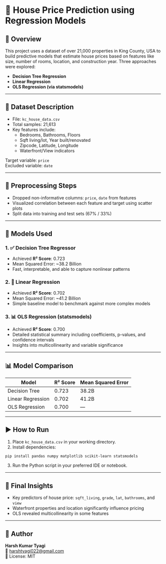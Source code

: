 # 🏡 House Price Prediction using Regression Models

## 📌 Overview
This project uses a dataset of over 21,000 properties in King County, USA to build predictive models that estimate house prices based on features like size, number of rooms, location, and construction year. Three approaches were explored:
- **Decision Tree Regression**
- **Linear Regression**
- **OLS Regression (via statsmodels)**

---

## 📁 Dataset Description
- File: `kc_house_data.csv`
- Total samples: 21,613
- Key features include:
  - Bedrooms, Bathrooms, Floors
  - Sqft living/lot, Year built/renovated
  - Zipcode, Latitude, Longitude
  - Waterfront/View indicators

Target variable: `price`  
Excluded variable: `date`

---

## 🔄 Preprocessing Steps
- Dropped non-informative columns: `price`, `date` from features
- Visualized correlation between each feature and target using scatter plots
- Split data into training and test sets (67% / 33%)

---

## 🧠 Models Used

### 1. ✅ Decision Tree Regressor
- Achieved **R² Score**: 0.723  
- Mean Squared Error: ~38.2 Billion  
- Fast, interpretable, and able to capture nonlinear patterns

### 2. 🔢 Linear Regression
- Achieved **R² Score**: 0.702  
- Mean Squared Error: ~41.2 Billion  
- Simple baseline model to benchmark against more complex models

### 3. 📊 OLS Regression (statsmodels)
- Achieved **R² Score**: 0.700  
- Detailed statistical summary including coefficients, p-values, and confidence intervals
- Insights into multicollinearity and variable significance

---

## 📊 Model Comparison
| Model                 | R² Score | Mean Squared Error |
|----------------------|----------|--------------------|
| Decision Tree        | 0.723    | 38.2B              |
| Linear Regression    | 0.702    | 41.2B              |
| OLS Regression       | 0.700    | —                  |

---

## ▶️ How to Run
1. Place `kc_house_data.csv` in your working directory.
2. Install dependencies:
```bash
pip install pandas numpy matplotlib scikit-learn statsmodels
```
3. Run the Python script in your preferred IDE or notebook.

---

## 📌 Final Insights
- Key predictors of house price: `sqft_living`, `grade`, `lat`, `bathrooms`, and `view`
- Waterfront properties and location significantly influence pricing
- OLS revealed multicollinearity in some features

---

## 👤 Author
**Harsh Kumar Tyagi**  
📧 [harshtyagi022@gmail.com](mailto:harshtyagi022@gmail.com)  
🪪 License: MIT
